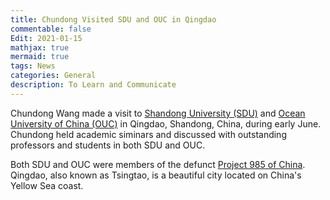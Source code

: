 ```yaml
---
title: Chundong Visited SDU and OUC in Qingdao
commentable: false
Edit: 2021-01-15
mathjax: true
mermaid: true
tags: News
categories: General
description: To Learn and Communicate
---
```


<p>Chundong Wang made a visit to <a href="https://www.sdu.edu.cn" target="_blank">Shandong University (SDU)</a> and <a href="http://www.ouc.edu.cn" target = "_blank">Ocean University of China (OUC)</a> in Qingdao, Shandong, China, during early June. Chundong held academic siminars and discussed with outstanding professors and students in both SDU and OUC.</p>

<p>Both SDU and OUC were members of the defunct <a href="http://en.wikipedia.org/wiki/Project_985" target="_blank">Project 985 of China</a>. Qingdao, also known as Tsingtao, is a beautiful city located on China's Yellow Sea coast.</p>


